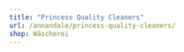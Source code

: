 ```yaml
---
title: "Princess Quality Cleaners"
url: /annandale/princess-quality-cleaners/
shop: Wäscherei
---
```


